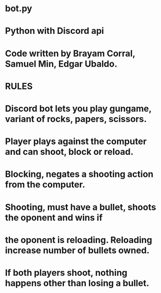   
#                           bot.py
#                Python with Discord api
# Code written by Brayam Corral, Samuel Min, Edgar Ubaldo. 

#                         RULES
# Discord bot lets you play gungame, variant of rocks, papers, scissors.
# Player plays against the computer and can shoot, block or reload.
# Blocking, negates a shooting action from the computer.
# Shooting, must have a bullet, shoots the oponent and wins if 
# the oponent is reloading. Reloading increase number of bullets owned.
# If both players shoot, nothing happens other than losing a bullet.
